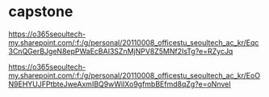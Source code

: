 # capstone
https://o365seoultech-my.sharepoint.com/:f:/g/personal/20110008_officestu_seoultech_ac_kr/Eqc3CnQGerBJgeN8epPWaEcBAI3SZnMjNPV8Z5MNf2IsTg?e=RZycJq


https://o365seoultech-my.sharepoint.com/:f:/g/personal/20110008_officestu_seoultech_ac_kr/EoON9EHYUJFPtbteJweAxmIBQ9wWiIXo9gfmbBEfmd8qZg?e=oNnveI
